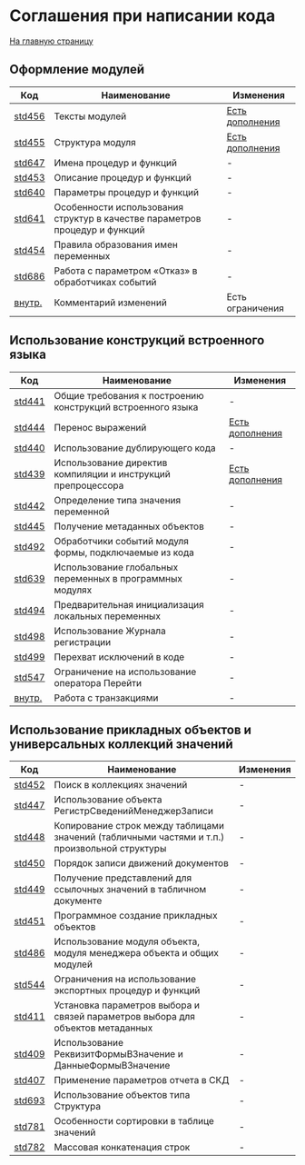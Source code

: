 # Соглашения при написании кода

[На главную страницу](./main.MD)

## Оформление модулей

| Код | Наименование | Изменения |
|-|-|-|
| [std456](https://its.1c.ru/db/v8std#content:456:hdoc) | Тексты модулей | [Есть дополнения](./std456.MD) |
| [std455](https://its.1c.ru/db/v8std#content:455:hdoc) | Структура модуля | [Есть дополнения](./std455.MD) |
| [std647](https://its.1c.ru/db/v8std#content:647:hdoc) | Имена процедур и функций | - |
| [std453](https://its.1c.ru/db/v8std#content:453:hdoc) | Описание процедур и функций | - |
| [std640](https://its.1c.ru/db/v8std#content:640:hdoc) | Параметры процедур и функций | - |
| [std641](https://its.1c.ru/db/v8std#content:641:hdoc) | Особенности использования структур в качестве параметров процедур и функций | - |
| [std454](https://its.1c.ru/db/v8std#content:454:hdoc) | Правила образования имен переменных | - |
| [std686](https://its.1c.ru/db/v8std#content:686:hdoc) | Работа с параметром «Отказ» в обработчиках событий | - |
| [внутр.](./std_ptb_comments.MD) | Комментарий изменений | Есть ограничения |

## Использование конструкций встроенного языка

| Код | Наименование | Изменения |
|-|-|-|
| [std441](https://its.1c.ru/db/v8std#content:441:hdoc) | Общие требования к построению конструкций встроенного языка | - |
| [std444](https://its.1c.ru/db/v8std#content:444:hdoc) | Перенос выражений | [Есть дополнения](./std444.MD) |
| [std440](https://its.1c.ru/db/v8std#content:440:hdoc) | Использование дублирующего кода | - |
| [std439](https://its.1c.ru/db/v8std#content:439:hdoc) | Использование директив компиляции и инструкций препроцессора | [Есть дополнения](./std439.MD) |
| [std442](https://its.1c.ru/db/v8std#content:442:hdoc) | Определение типа значения переменной | - |
| [std445](https://its.1c.ru/db/v8std#content:445:hdoc) | Получение метаданных объектов | - |
| [std492](https://its.1c.ru/db/v8std#content:492:hdoc) | Обработчики событий модуля формы, подключаемые из кода | - |
| [std639](https://its.1c.ru/db/v8std#content:639:hdoc) | Использование глобальных переменных в программных модулях | - |
| [std494](https://its.1c.ru/db/v8std#content:494:hdoc) | Предварительная инициализация локальных переменных | - |
| [std498](https://its.1c.ru/db/v8std#content:498:hdoc) | Использование Журнала регистрации | - |
| [std499](https://its.1c.ru/db/v8std#content:499:hdoc) | Перехват исключений в коде | - |
| [std547](https://its.1c.ru/db/v8std#content:547:hdoc) | Ограничение на использование оператора Перейти | - |
| [внутр.](./std_ptb_transaction.MD) | Работа с транзакциями | - |

## Использование прикладных объектов и универсальных коллекций значений

| Код | Наименование | Изменения |
|-|-|-|
| [std452](https://its.1c.ru/db/v8std#content:452:hdoc) | Поиск в коллекциях значений | - |
| [std447](https://its.1c.ru/db/v8std#content:447:hdoc) | Использование объекта РегистрСведенийМенеджерЗаписи | - |
| [std448](https://its.1c.ru/db/v8std#content:448:hdoc) | Копирование строк между таблицами значений (табличными частями и т.п.) произвольной структуры | - |
| [std450](https://its.1c.ru/db/v8std#content:450:hdoc) | Порядок записи движений документов | - |
| [std449](https://its.1c.ru/db/v8std#content:449:hdoc) | Получение представлений для ссылочных значений в табличном документе | - |
| [std451](https://its.1c.ru/db/v8std#content:451:hdoc) | Программное создание прикладных объектов | - |
| [std486](https://its.1c.ru/db/v8std#content:486:hdoc) | Использование модуля объекта, модуля менеджера объекта и общих модулей | - |
| [std544](https://its.1c.ru/db/v8std#content:544:hdoc) | Ограничения на использование экспортных процедур и функций | - |
| [std411](https://its.1c.ru/db/v8std#content:411:hdoc) | Установка параметров выбора и связей параметров выбора для объектов метаданных | - |
| [std409](https://its.1c.ru/db/v8std#content:409:hdoc) | Использование РеквизитФормыВЗначение и ДанныеФормыВЗначение | - |
| [std407](https://its.1c.ru/db/v8std#content:407:hdoc) | Применение параметров отчета в СКД | - |
| [std693](https://its.1c.ru/db/v8std#content:693:hdoc) | Использование объектов типа Структура | - |
| [std781](https://its.1c.ru/db/v8std#content:781:hdoc) | Особенности сортировки в таблице значений | - |
| [std782](https://its.1c.ru/db/v8std#content:782:hdoc) | Массовая конкатенация строк | - |